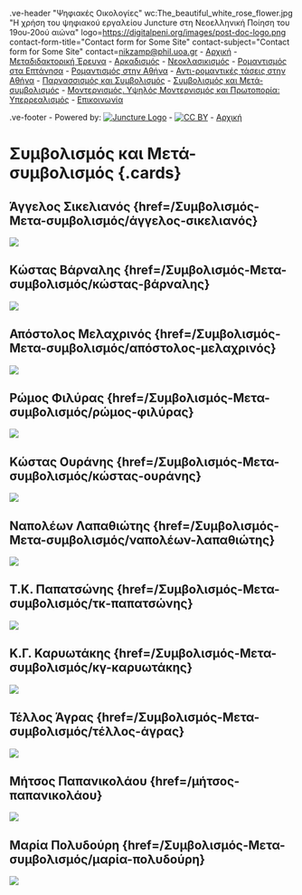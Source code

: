 .ve-header "Ψηφιακές Οικολογίες" wc:The_beautiful_white_rose_flower.jpg "Η χρήση του ψηφιακού εργαλείου Juncture στη Νεοελληνική Ποίηση του 19ου-20ού αιώνα" logo=https://digitalpeni.org/images/post-doc-logo.png contact-form-title="Contact form for Some Site" contact-subject="Contact form for Some Site" contact=nikzamp@phil.uoa.gr
    - [Αρχική](/)
    - [Μεταδιδακτορική Έρευνα](/έρευνα)
    - [Αρκαδισμός](/aρκαδισμός)
    - [Νεοκλασικισμός](/nεοκλασικισμός)
    - [Ρομαντισμός στα Επτάνησα](/pομαντισμός-στα-eπτάνησα)
    - [Ρομαντισμός στην Αθήνα](/pομαντισμός-στην-aθήνα)
    - [Αντι-ρομαντικές τάσεις στην Αθήνα](/aντι-ρομαντικές-τάσεις-στην-Αθήνα)
    - [Παρνασσισμός και Συμβολισμός](/παρνασσισμός-συμβολισμός)
    - [Συμβολισμός και Μετά-συμβολισμός](/Συμβολισμός-Μετα-συμβολισμός)
    - [Μοντερνισμός. Υψηλός Μοντερνισμός και Πρωτοπορία: Υπερρεαλισμός](/μοντερνισμός-υψηλός-μοντερνισμός-πρωτοπορία-υπερρεαλισμός)
    - [Επικοινωνία](/contact)
    
.ve-footer
    - Powered by: [![Juncture Logo](https://juncture-digital.github.io/juncture/static/images/juncture-logo.png)](https://juncture-digital.org)
    - [![CC BY](https://licensebuttons.net/l/by/4.0/88x31.png)](https://creativecommons.org/licenses/by/4.0/)
    - [Αρχική](/)    
    
# Συμβολισμός και Μετά-συμβολισμός {.cards}

## Άγγελος Σικελιανός {href=/Συμβολισμός-Μετα-συμβολισμός/άγγελος-σικελιανός}

![](https://upload.wikimedia.org/wikipedia/commons/8/8d/Sikelianos.jpg)

## Κώστας Βάρναλης {href=/Συμβολισμός-Μετα-συμβολισμός/κώστας-βάρναλης}

![](https://upload.wikimedia.org/wikipedia/commons/8/82/Kostas_I_Varnalis_Alexandria_circa_1914.jpg)

## Απόστολος Μελαχρινός {href=/Συμβολισμός-Μετα-συμβολισμός/απόστολος-μελαχρινός}

![](https://digitalpeni.org/Συμβολισμός-Μετα-συμβολισμός/apostolos_melachrinos.jpg)

## Ρώμος Φιλύρας {href=/Συμβολισμός-Μετα-συμβολισμός/ρώμος-φιλύρας}

![](https://digitalpeni.org/Συμβολισμός-Μετα-συμβολισμός/Romos_Filyras.jpg)

## Κώστας Ουράνης {href=/Συμβολισμός-Μετα-συμβολισμός/κώστας-ουράνης}

![](https://digitalpeni.org/Συμβολισμός-Μετα-συμβολισμός/kostas_ouranis.jpg)

## Ναπολέων Λαπαθιώτης {href=/Συμβολισμός-Μετα-συμβολισμός/ναπολέων-λαπαθιώτης}

![](https://digitalpeni.org/Συμβολισμός-Μετα-συμβολισμός/napoleon_lapathiotis.jpg)

## Τ.Κ. Παπατσώνης {href=/Συμβολισμός-Μετα-συμβολισμός/τκ-παπατσώνης}

![](https://digitalpeni.org/Συμβολισμός-Μετα-συμβολισμός/takis_papatsonis.jpg)

## Κ.Γ. Καρυωτάκης {href=/Συμβολισμός-Μετα-συμβολισμός/κγ-καρυωτάκης}

![](https://digitalpeni.org/Συμβολισμός-Μετα-συμβολισμός/karyotakis.jpg)

## Τέλλος Άγρας {href=/Συμβολισμός-Μετα-συμβολισμός/τέλλος-άγρας}

![](https://digitalpeni.org/Συμβολισμός-Μετα-συμβολισμός/tellos_agras.png)

## Μήτσος Παπανικολάου {href=/μήτσος-παπανικολάου}

![](https://digitalpeni.org/Συμβολισμός-Μετα-συμβολισμός/mitsos_papanikolaou.jpg)

## Μαρία Πολυδούρη {href=/Συμβολισμός-Μετα-συμβολισμός/μαρία-πολυδούρη}

![](https://upload.wikimedia.org/wikipedia/commons/4/4f/%CE%9C%CE%B1%CF%81%CE%AF%CE%B1_%CE%A0%CE%BF%CE%BB%CF%85%CE%B4%CE%BF%CF%8D%CF%81%CE%B7_1918~.jpg)
